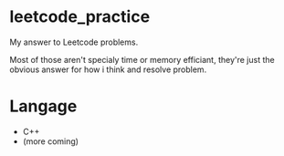 # leetcode_practice
My answer to Leetcode problems.

Most of those aren't specialy time or memory efficiant, they're just the obvious answer for how i think and resolve problem.

# Langage

- C++
- (more coming)
